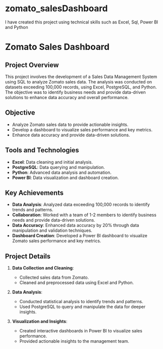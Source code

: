 # zomato_salesDashboard
I have created this project using technical skills such as Excel, Sql, Power BI and Python 
# Zomato Sales Dashboard

## Project Overview
This project involves the development of a Sales Data Management System using SQL to analyze Zomato sales data. The analysis was conducted on datasets exceeding 100,000 records, using Excel, PostgreSQL, and Python. The objective was to identify business needs and provide data-driven solutions to enhance data accuracy and overall performance.

## Objective
- Analyze Zomato sales data to provide actionable insights.
- Develop a dashboard to visualize sales performance and key metrics.
- Enhance data accuracy and provide data-driven solutions.

## Tools and Technologies
- **Excel**: Data cleaning and initial analysis.
- **PostgreSQL**: Data querying and manipulation.
- **Python**: Advanced data analysis and automation.
- **Power BI**: Data visualization and dashboard creation.

## Key Achievements
- **Data Analysis**: Analyzed data exceeding 100,000 records to identify trends and patterns.
- **Collaboration**: Worked with a team of 1-2 members to identify business needs and provide data-driven solutions.
- **Data Accuracy**: Enhanced data accuracy by 20% through data manipulation and validation techniques.
- **Dashboard Creation**: Developed a Power BI dashboard to visualize Zomato sales performance and key metrics.

## Project Details
1. **Data Collection and Cleaning**:
   - Collected sales data from Zomato.
   - Cleaned and preprocessed data using Excel and Python.

2. **Data Analysis**:
   - Conducted statistical analysis to identify trends and patterns.
   - Used PostgreSQL to query and manipulate the data for deeper insights.

3. **Visualization and Insights**:
   - Created interactive dashboards in Power BI to visualize sales performance.
   - Provided actionable insights to the management team.



